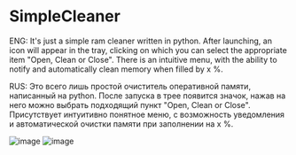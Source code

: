 # SimpleCleaner
ENG: It's just a simple ram cleaner written in python.
     After launching, an icon will appear in the tray, clicking on which you can select the appropriate item "Open, Clean or Close".
     There is an intuitive menu, with the ability to notify and automatically clean memory when filled by x %.
      
     
RUS: Это всего лишь простой очиститель оперативной памяти, написанный на python.
     После запуска в трее появится значок, нажав на него можно выбрать подходящий пункт "Open, Clean or Close".
     Присутствует интуитивно понятное меню, с возможность уведомления и автоматической очистки памяти при заполнении на x %.


![image](https://github.com/Adwhweu/SimpleCleaner/assets/122550443/e22b56bb-dcb8-4a0f-a532-43bc7beed8ee)
![image](https://github.com/Adwhweu/SimpleCleaner/assets/122550443/141202f3-fca5-4f96-9ffc-cdb3f99d178e)


